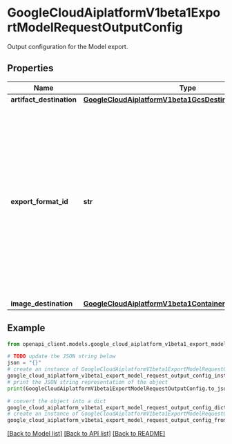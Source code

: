 # GoogleCloudAiplatformV1beta1ExportModelRequestOutputConfig

Output configuration for the Model export.

## Properties

Name | Type | Description | Notes
------------ | ------------- | ------------- | -------------
**artifact_destination** | [**GoogleCloudAiplatformV1beta1GcsDestination**](GoogleCloudAiplatformV1beta1GcsDestination.md) |  | [optional] 
**export_format_id** | **str** | The ID of the format in which the Model must be exported. Each Model lists the export formats it supports. If no value is provided here, then the first from the list of the Model&#39;s supported formats is used by default. | [optional] 
**image_destination** | [**GoogleCloudAiplatformV1beta1ContainerRegistryDestination**](GoogleCloudAiplatformV1beta1ContainerRegistryDestination.md) |  | [optional] 

## Example

```python
from openapi_client.models.google_cloud_aiplatform_v1beta1_export_model_request_output_config import GoogleCloudAiplatformV1beta1ExportModelRequestOutputConfig

# TODO update the JSON string below
json = "{}"
# create an instance of GoogleCloudAiplatformV1beta1ExportModelRequestOutputConfig from a JSON string
google_cloud_aiplatform_v1beta1_export_model_request_output_config_instance = GoogleCloudAiplatformV1beta1ExportModelRequestOutputConfig.from_json(json)
# print the JSON string representation of the object
print(GoogleCloudAiplatformV1beta1ExportModelRequestOutputConfig.to_json())

# convert the object into a dict
google_cloud_aiplatform_v1beta1_export_model_request_output_config_dict = google_cloud_aiplatform_v1beta1_export_model_request_output_config_instance.to_dict()
# create an instance of GoogleCloudAiplatformV1beta1ExportModelRequestOutputConfig from a dict
google_cloud_aiplatform_v1beta1_export_model_request_output_config_from_dict = GoogleCloudAiplatformV1beta1ExportModelRequestOutputConfig.from_dict(google_cloud_aiplatform_v1beta1_export_model_request_output_config_dict)
```
[[Back to Model list]](../README.md#documentation-for-models) [[Back to API list]](../README.md#documentation-for-api-endpoints) [[Back to README]](../README.md)


